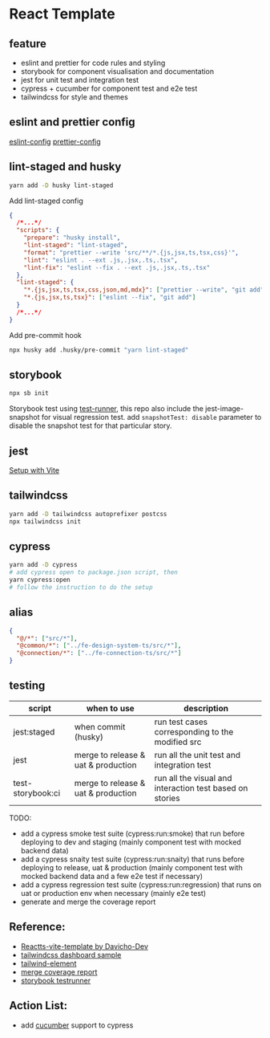 # React Template

## feature

- eslint and prettier for code rules and styling
- storybook for component visualisation and documentation
- jest for unit test and integration test
- cypress + cucumber for component test and e2e test
- tailwindcss for style and themes

## eslint and prettier config

[eslint-config](https://www.npmjs.com/package/@joengsh/eslint-config-react?activeTab=readme)
[prettier-config](https://www.npmjs.com/package/@joengsh/prettier-config)

## lint-staged and husky

```bash
yarn add -D husky lint-staged
```

Add lint-staged config

```json
{
  /*...*/
  "scripts": {
    "prepare": "husky install",
    "lint-staged": "lint-staged",
    "format": "prettier --write 'src/**/*.{js,jsx,ts,tsx,css}'",
    "lint": "eslint . --ext .js,.jsx,.ts,.tsx",
    "lint-fix": "eslint --fix . --ext .js,.jsx,.ts,.tsx"
  },
  "lint-staged": {
    "*.{js,jsx,ts,tsx,css,json,md,mdx}": ["prettier --write", "git add"],
    "*.{js,jsx,ts,tsx}": ["eslint --fix", "git add"]
  }
  /*...*/
}
```

Add pre-commit hook

```bash
npx husky add .husky/pre-commit "yarn lint-staged"
```

## storybook

```bash
npx sb init
```

Storybook test using [test-runner](https://storybook.js.org/addons/@storybook/test-runner), this repo also include the jest-image-snapshot for visual regression test. add `snapshotTest: disable` parameter to disable the snapshot test for that particular story.

## jest

[Setup with Vite](https://hung.dev/posts/jest-vite)

## tailwindcss

```bash
yarn add -D tailwindcss autoprefixer postcss
npx tailwindcss init
```

## cypress

```bash
yarn add -D cypress
# add cypress open to package.json script, then
yarn cypress:open
# follow the instruction to do the setup
```

## alias

```json
{
  "@/*": ["src/*"],
  "@common/*": ["../fe-design-system-ts/src/*"],
  "@connection/*": ["../fe-connection-ts/src/*"]
}
```

## testing

| script            | when to use                         | description                                              |
| ----------------- | ----------------------------------- | -------------------------------------------------------- |
| jest:staged       | when commit (husky)                 | run test cases corresponding to the modified src         |
| jest              | merge to release & uat & production | run all the unit test and integration test               |
| test-storybook:ci | merge to release & uat & production | run all the visual and interaction test based on stories |

TODO:

- add a cypress smoke test suite (cypress:run:smoke) that run before deploying to dev and staging (mainly component test with mocked backend data)
- add a cypress snaity test suite (cypress:run:snaity) that runs before deploying to release, uat & production (mainly component test with mocked backend data and a few e2e test if necessary)
- add a cypress regression test suite (cypress:run:regression) that runs on uat or production env when necessary (mainly e2e test)
- generate and merge the coverage report

## Reference:

- [Reactts-vite-template by Davicho-Dev](https://github.com/Davicho-Dev/ReactTs-Vite-Jest-Testing_Library-TailwindCSS-Cypress-Storybook)
- [tailwindcss dashboard sample](https://tailwindcomponents.com/component/responsive-admin-template)
- [tailwind-element](https://tailwind-elements.com/docs/standard/designblocks/landing-page/)
- [merge coverage report](https://dev.to/penx/combining-storybook-cypress-and-jest-code-coverage-4pa5)
- [storybook testrunner](https://storybook.js.org/addons/@storybook/test-runner)

## Action List:

- add [cucumber](https://www.npmjs.com/package/cypress-cucumber-preprocessor) support to cypress
